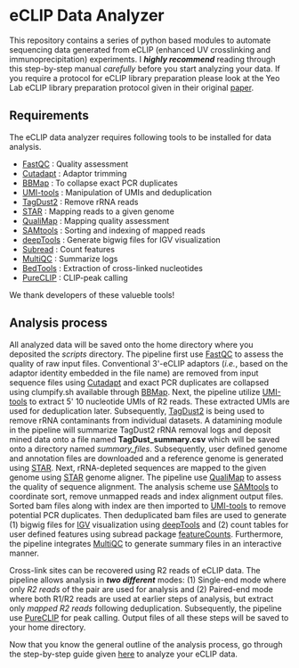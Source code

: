 # eCLIP Data Analyzer
This repository contains a series of python based modules to automate sequencing data generated from eCLIP (enhanced UV crosslinking and immunoprecipitation) experiments. I ***highly recommend*** reading through this step-by-step manual *carefully* before you start analyzing your data. If you require a protocol for eCLIP library preparation please look at the Yeo Lab eCLIP library preparation protocol given in their original [paper](https://www.nature.com/articles/nmeth.3810).

## Requirements
The eCLIP data analyzer requires following tools to be installed for data analysis.

- [FastQC](https://www.bioinformatics.babraham.ac.uk/projects/fastqc/) : Quality assessment
- [Cutadapt](https://cutadapt.readthedocs.io/en/stable/) : Adaptor trimming
- [BBMap](https://github.com/BioInfoTools/BBMap) : To collapse exact PCR duplicates
- [UMI-tools](https://github.com/CGATOxford/UMI-tools) : Manipulation of UMIs and deduplication
- [TagDust2](http://tagdust.sourceforge.net/) : Remove rRNA reads
- [STAR](https://github.com/alexdobin/STAR) : Mapping reads to a given genome
- [QualiMap](http://qualimap.bioinfo.cipf.es/) : Mapping quality assessment
- [SAMtools](https://github.com/samtools/samtools) : Sorting and indexing of mapped reads
- [deepTools](https://github.com/deeptools/deepTools/) : Generate bigwig files for IGV visualization
- [Subread](http://subread.sourceforge.net/) : Count features
- [MultiQC](https://github.com/ewels/MultiQC) : Summarize logs
- [BedTools](https://github.com/arq5x/bedtools2) : Extraction of cross-linked nucleotides
- [PureCLIP](https://github.com/skrakau/PureCLIP) : CLIP-peak calling

We thank developers of these valueble tools!

## Analysis process
All analyzed data will be saved onto the home directory where you deposited the *scripts* directory. The pipeline first use [FastQC](https://www.bioinformatics.babraham.ac.uk/projects/fastqc/) to assess the quality of raw input files. Conventional 3'-eCLIP adaptors (*i.e.*, based on the adaptor identity embedded in the file name) are removed from input sequence files using [Cutadapt](https://cutadapt.readthedocs.io/en/stable/) and exact PCR duplicates are collapsed using clumpify.sh available through [BBMap](https://github.com/BioInfoTools/BBMap). Next, the pipeline utilize [UMI-tools](https://github.com/CGATOxford/UMI-tools) to extract 5' 10 nucleotide UMIs of R2 reads. These extracted UMIs are used for deduplication later. Subsequently, [TagDust2](http://tagdust.sourceforge.net/) is being used to remove rRNA contaminants from individual datasets. A datamining module in the pipeline will summarize TagDust2 rRNA removal logs and deposit mined data onto a file named **TagDust_summary.csv** which will be saved onto a directory named *summary_files*. Subsequently, user defined genome and annotation files are downloaded and a reference genome is generated using [STAR](https://github.com/alexdobin/STAR). Next, rRNA-depleted sequences are mapped to the given genome using [STAR](https://github.com/alexdobin/STAR) genome aligner. The pipeline use [QualiMap](http://qualimap.bioinfo.cipf.es/) to assess the quality of sequence alignment. The analysis scheme use [SAMtools](https://github.com/samtools/samtools) to coordinate sort, remove unmapped reads and index alignment output files. Sorted bam files along with index are then imported to [UMI-tools](https://github.com/CGATOxford/UMI-tools) to remove potential PCR duplicates. Then deduplicated bam files are used to generate (1) bigwig files for [IGV](https://software.broadinstitute.org/software/igv/) visualization using [deepTools](https://github.com/deeptools/deepTools/) and (2) count tables for user defined features using subread package [featureCounts](http://subread.sourceforge.net/). Furthermore, the pipeline integrates [MultiQC](https://github.com/ewels/MultiQC) to generate summary files in an interactive manner.

Cross-link sites can be recovered using R2 reads of eCLIP data. The pipeline allows analysis in ***two different*** modes: (1) Single-end mode where only *R2 reads* of the pair are used for analysis and (2) Paired-end mode where both R1/R2 reads are used at earlier steps of analysis, but extract only *mapped R2 reads* following deduplication. Subsequently, the pipeline use [PureCLIP](https://github.com/skrakau/PureCLIP) for peak calling. Output files of all these steps will be saved to your home directory. 

Now that you know the general outline of the analysis process, go through the step-by-step guide given [here](https://github.com/jkkbuddika/eCLIP-Data-Analyzer/blob/master/USERGUIDE.md) to analyze your eCLIP data.

